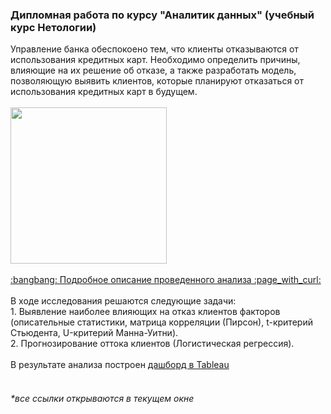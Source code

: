 <h3> Дипломная работа по курсу "Аналитик данных" (учебный курс Нетологии) </h3>
Управление банка обеспокоено тем, что клиенты отказываются от использования кредитных карт. Необходимо определить причины, влияющие на их решение об отказе, а также разработать модель, позволяющую выявить клиентов, которые планируют отказаться от использования кредитных карт в будущем. <br>
<br>
<img src="https://github.com/janesheshera/Bank_clients_Phyton/assets/63310859/d74e9cb1-bbcc-47d6-8765-8f86230d761f" height="250"/><br>
<br>
<a href="https://docs.google.com/document/d/1cKOTHjTOZ27C8F0_6uCg1OuLvGE8ZkpEtYpTYsIT2w0/edit?usp=sharing"> :bangbang: Подробное описание проведенного анализа :page_with_curl: </a><br>
<br>
В ходе исследования решаются следующие задачи: <br>
1. Выявление наиболее влияющих на отказ клиентов факторов (описательные статистики, матрица корреляции (Пирсон), t-критерий Стьюдента, U-критерий Манна-Уитни). <br>
2. Прогнозирование оттока клиентов (Логистическая регрессия). <br>
<br>
В результате анализа построен <a href="https://public.tableau.com/app/profile/.42116058/viz/_16924562027990/Dashboard1"> дашборд в Tableau </a><br>
<br>
<h6>*все ссылки открываются в текущем окне</h6>
